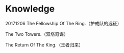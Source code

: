 # Knowledge
20171206
The Fellowship Of The Ring.（护戒队的远征）

The Two Towers.（双塔奇谋）

The Return Of The King.（王者归来）
